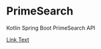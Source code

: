 # PrimeSearch
Kotlin Spring Boot PrimeSearch API

[Link Text](https://github.com/Patrik-07/PrimeSearch/blob/master/openapi.json)

